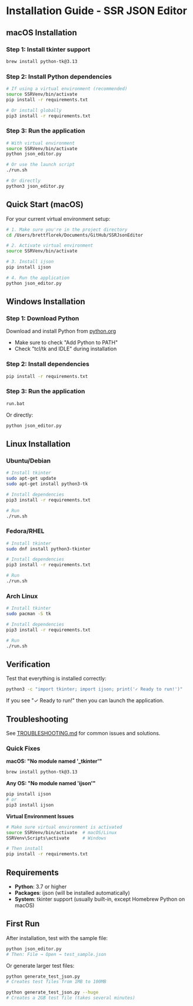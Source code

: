 # Installation Guide - SSR JSON Editor

## macOS Installation

### Step 1: Install tkinter support
```bash
brew install python-tk@3.13
```

### Step 2: Install Python dependencies
```bash
# If using a virtual environment (recommended)
source SSRVenv/bin/activate
pip install -r requirements.txt

# Or install globally
pip3 install -r requirements.txt
```

### Step 3: Run the application
```bash
# With virtual environment
source SSRVenv/bin/activate
python json_editor.py

# Or use the launch script
./run.sh

# Or directly
python3 json_editor.py
```

## Quick Start (macOS)

For your current virtual environment setup:

```bash
# 1. Make sure you're in the project directory
cd /Users/brettflorek/Documents/GitHub/SSRJsonEditor

# 2. Activate virtual environment
source SSRVenv/bin/activate

# 3. Install ijson
pip install ijson

# 4. Run the application
python json_editor.py
```

## Windows Installation

### Step 1: Download Python
Download and install Python from [python.org](https://www.python.org/downloads/)
- Make sure to check "Add Python to PATH"
- Check "tcl/tk and IDLE" during installation

### Step 2: Install dependencies
```cmd
pip install -r requirements.txt
```

### Step 3: Run the application
```cmd
run.bat
```

Or directly:
```cmd
python json_editor.py
```

## Linux Installation

### Ubuntu/Debian
```bash
# Install tkinter
sudo apt-get update
sudo apt-get install python3-tk

# Install dependencies
pip3 install -r requirements.txt

# Run
./run.sh
```

### Fedora/RHEL
```bash
# Install tkinter
sudo dnf install python3-tkinter

# Install dependencies
pip3 install -r requirements.txt

# Run
./run.sh
```

### Arch Linux
```bash
# Install tkinter
sudo pacman -S tk

# Install dependencies
pip3 install -r requirements.txt

# Run
./run.sh
```

## Verification

Test that everything is installed correctly:

```bash
python3 -c "import tkinter; import ijson; print('✓ Ready to run!')"
```

If you see "✓ Ready to run!" then you can launch the application.

## Troubleshooting

See [TROUBLESHOOTING.md](TROUBLESHOOTING.md) for common issues and solutions.

### Quick Fixes

**macOS: "No module named '_tkinter'"**
```bash
brew install python-tk@3.13
```

**Any OS: "No module named 'ijson'"**
```bash
pip install ijson
# or
pip3 install ijson
```

**Virtual Environment Issues**
```bash
# Make sure virtual environment is activated
source SSRVenv/bin/activate  # macOS/Linux
SSRVenv\Scripts\activate     # Windows

# Then install
pip install -r requirements.txt
```

## Requirements

- **Python**: 3.7 or higher
- **Packages**: ijson (will be installed automatically)
- **System**: tkinter support (usually built-in, except Homebrew Python on macOS)

## First Run

After installation, test with the sample file:

```bash
python json_editor.py
# Then: File → Open → test_sample.json
```

Or generate larger test files:

```bash
python generate_test_json.py
# Creates test files from 1MB to 100MB

python generate_test_json.py --huge
# Creates a 2GB test file (takes several minutes)
```

